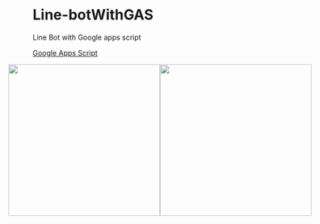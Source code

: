 # Line-botWithGAS
Line Bot with Google apps script

[Google Apps Script](https://www.google.com/script/start/)

<div style="display: flex; justify-content:center;">
    <img name="pKfAKqv" src="https://i.imgur.com/rGgKTNs.jpg" width="300"/> 
    <img name="AfFu0wE" src="https://i.imgur.com/IW8k003.jpg" width="300"/>
</div>